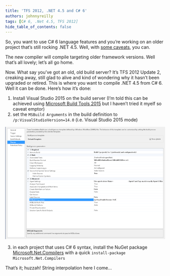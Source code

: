 ```yaml
---
title: 'TFS 2012, .NET 4.5 and C# 6'
authors: johnnyreilly
tags: [C# 6, .Net 4.5, TFS 2012]
hide_table_of_contents: false
---
```


So, you want to use C# 6 language features and you’re working on an older project that’s still rocking .NET 4.5. Well, with [some caveats](http://stackoverflow.com/a/28921749/761388), you can.

The new compiler will compile targeting older framework versions. Well that’s all lovely; let’s all go home.

Now. What say you’ve got an old, old build server? It’s TFS 2012 Update 2, creaking away, still glad to alive and kind of wondering why it hasn’t been upgraded or retired. This is where you want to compile .NET 4.5 from C# 6. Well it can be done. Here’s how it’s done:

1. Install Visual Studio 2015 on the build server (I’m told this can be achieved using [Microsoft Build Tools 2015](https://www.microsoft.com/en-us/download/details.aspx?id=48159) but I haven’t tried it myelf so caveat emptor)
2. set the `MSBuild Arguments` in the build definition to `/p:VisualStudioVersion=14.0` (i.e. Visual Studio 2015 mode)

![](EditBuildConfiguration.png)

3. in each project that uses C# 6 syntax, install the NuGet package [Microsoft.Net.Compilers](https://www.nuget.org/packages/Microsoft.Net.Compilers) with a quick `install-package Microsoft.Net.Compilers`

That’s it; huzzah! String interpolation here I come…
